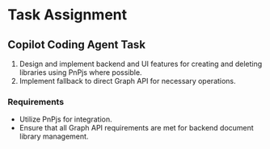 # Task Assignment

## Copilot Coding Agent Task

1. Design and implement backend and UI features for creating and deleting libraries using PnPjs where possible.
2. Implement fallback to direct Graph API for necessary operations.

### Requirements
- Utilize PnPjs for integration.
- Ensure that all Graph API requirements are met for backend document library management.
